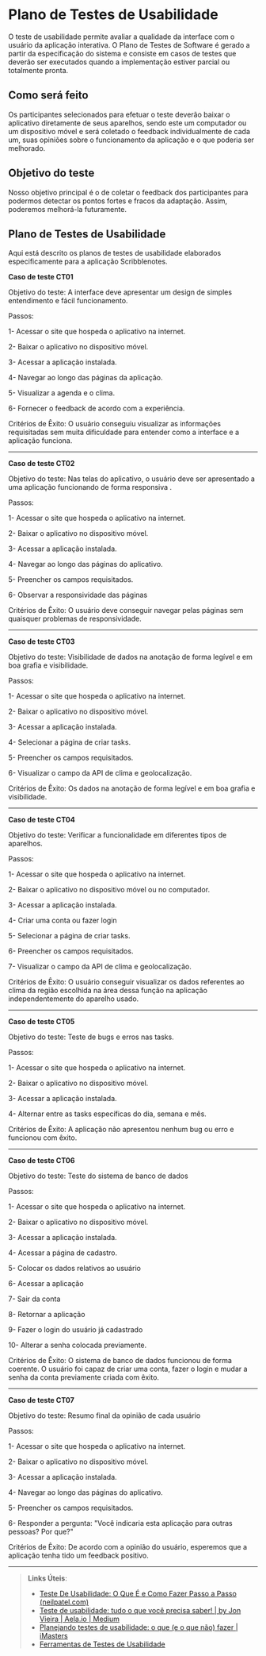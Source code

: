 # Plano de Testes de Usabilidade

O teste de usabilidade permite avaliar a qualidade da interface com o usuário da aplicação interativa. O Plano de Testes de Software é gerado a partir da especificação do sistema e consiste em casos de testes que deverão ser executados quando a implementação estiver parcial ou totalmente pronta.

## Como será feito

Os participantes selecionados para efetuar o teste deverão baixar o aplicativo diretamente de seus aparelhos, sendo este um computador ou um dispositivo móvel e será coletado o feedback individualmente de cada um, suas opiniões sobre o funcionamento da aplicação e o que poderia ser melhorado.

## Objetivo do teste

Nosso objetivo principal é o de coletar o feedback dos participantes para podermos detectar os pontos fortes e fracos da adaptação. Assim, poderemos melhorá-la futuramente.

## Plano de Testes de Usabilidade

Aqui está descrito os planos de testes de usabilidade elaborados especificamente para a aplicação Scribblenotes.

**Caso de teste CT01**

Objetivo do teste: A interface deve apresentar um design de simples entendimento e fácil funcionamento.

Passos:

1- Acessar o site que hospeda o aplicativo na internet.

2- Baixar o aplicativo no dispositivo móvel.

3- Acessar a aplicação instalada.

4- Navegar ao longo das páginas da aplicação.

5- Visualizar a agenda e o clima.

6- Fornecer o feedback de acordo com a experiência.

Critérios de Êxito: O usuário conseguiu visualizar as informações requisitadas sem muita dificuldade para entender como a interface e a aplicação funciona.

---

**Caso de teste CT02**

Objetivo do teste: Nas telas do aplicativo, o usuário deve ser apresentado a uma aplicação funcionando de forma responsiva .

Passos:

1- Acessar o site que hospeda o aplicativo na internet.

2- Baixar o aplicativo no dispositivo móvel.

3- Acessar a aplicação instalada.

4- Navegar ao longo das páginas do aplicativo.

5- Preencher os campos requisitados.

6- Observar a responsividade das páginas

Critérios de Êxito: O usuário deve conseguir navegar pelas páginas sem quaisquer problemas de responsividade.

---

**Caso de teste CT03**

Objetivo do teste: Visibilidade de dados na anotação de forma legível e em boa grafia e visibilidade.

Passos:

1- Acessar o site que hospeda o aplicativo na internet.

2- Baixar o aplicativo no dispositivo móvel.

3- Acessar a aplicação instalada.

4- Selecionar a página de criar tasks.

5- Preencher os campos requisitados.

6- Visualizar o campo da API de clima e geolocalização.

Critérios de Êxito: Os dados na anotação de forma legível e em boa grafia e visibilidade.

---

**Caso de teste CT04**

Objetivo do teste: Verificar a funcionalidade em diferentes tipos de aparelhos.

Passos:

1- Acessar o site que hospeda o aplicativo na internet.

2- Baixar o aplicativo no dispositivo móvel ou no computador.

3- Acessar a aplicação instalada.

4- Criar uma conta ou fazer login

5- Selecionar a página de criar tasks.

6- Preencher os campos requisitados.

7- Visualizar o campo da API de clima e geolocalização.

Critérios de Êxito: O usuário conseguir visualizar os dados referentes ao clima da região escolhida na área dessa função na aplicação independentemente do aparelho usado.

---

**Caso de teste CT05**

Objetivo do teste: Teste de bugs e erros nas tasks.

Passos:

1- Acessar o site que hospeda o aplicativo na internet.

2- Baixar o aplicativo no dispositivo móvel.

3- Acessar a aplicação instalada.

4- Alternar entre as tasks específicas do dia, semana e mês.

Critérios de Êxito: A aplicação não apresentou nenhum bug ou erro e funcionou com êxito.

---

**Caso de teste CT06**

Objetivo do teste: Teste do sistema de banco de dados

Passos:

1- Acessar o site que hospeda o aplicativo na internet.

2- Baixar o aplicativo no dispositivo móvel.

3- Acessar a aplicação instalada.

4- Acessar a página de cadastro.

5- Colocar os dados relativos ao usuário

6- Acessar a aplicação

7- Sair da conta

8- Retornar a aplicação

9- Fazer o login do usuário já cadastrado

10- Alterar a senha colocada previamente.

Critérios de Êxito: O sistema de banco de dados funcionou de forma coerente. O usuário foi capaz de criar uma conta, fazer o login e mudar a senha da conta previamente criada com êxito.

---

**Caso de teste CT07**

Objetivo do teste: Resumo final da opinião de cada usuário

Passos:

1- Acessar o site que hospeda o aplicativo na internet.

2- Baixar o aplicativo no dispositivo móvel.

3- Acessar a aplicação instalada.

4- Navegar ao longo das páginas do aplicativo.

5- Preencher os campos requisitados.

6- Responder a pergunta: "Você indicaria esta aplicação para outras pessoas? Por que?"

Critérios de Êxito: De acordo com a opinião do usuário, esperemos que a aplicação tenha tido um feedback positivo.

---

> **Links Úteis**:
> - [Teste De Usabilidade: O Que É e Como Fazer Passo a Passo (neilpatel.com)](https://neilpatel.com/br/blog/teste-de-usabilidade/)
> - [Teste de usabilidade: tudo o que você precisa saber! | by Jon Vieira | Aela.io | Medium](https://medium.com/aela/teste-de-usabilidade-o-que-voc%C3%AA-precisa-saber-39a36343d9a6/)
> - [Planejando testes de usabilidade: o que (e o que não) fazer | iMasters](https://imasters.com.br/design-ux/planejando-testes-de-usabilidade-o-que-e-o-que-nao-fazer/)
> - [Ferramentas de Testes de Usabilidade](https://www.usability.gov/how-to-and-tools/resources/templates.html)
